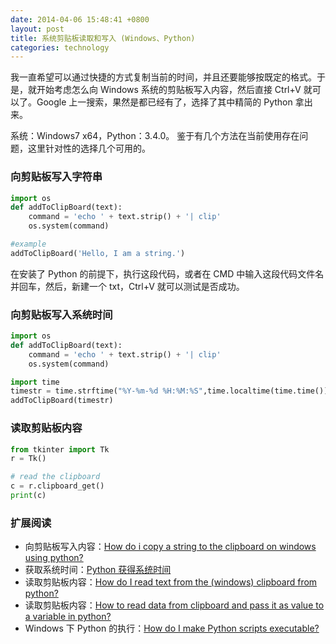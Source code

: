 ```yaml
---
date: 2014-04-06 15:48:41 +0800
layout: post
title: 系统剪贴板读取和写入 (Windows、Python)
categories: technology
---
```


我一直希望可以通过快捷的方式复制当前的时间，并且还要能够按既定的格式。于是，就开始考虑怎么向 Windows 系统的剪贴板写入内容，然后直接 Ctrl+V 就可以了。Google 上一搜索，果然是都已经有了，选择了其中精简的 Python 拿出来。

系统：Windows7 x64，Python：3.4.0。
鉴于有几个方法在当前使用存在问题，这里针对性的选择几个可用的。

### 向剪贴板写入字符串

```python
import os
def addToClipBoard(text):
    command = 'echo ' + text.strip() + '| clip'
    os.system(command)

#example
addToClipBoard('Hello, I am a string.')
```

在安装了 Python 的前提下，执行这段代码，或者在 CMD 中输入这段代码文件名并回车，然后，新建一个 txt，Ctrl+V 就可以测试是否成功。

### 向剪贴板写入系统时间

```python
import os
def addToClipBoard(text):
    command = 'echo ' + text.strip() + '| clip'
    os.system(command)

import time
timestr = time.strftime("%Y-%m-%d %H:%M:%S",time.localtime(time.time()))
addToClipBoard(timestr)
```

### 读取剪贴板内容

```python
from tkinter import Tk
r = Tk()

# read the clipboard
c = r.clipboard_get()
print(c)
```

### 扩展阅读

+ 向剪贴板写入内容：[How do i copy a string to the clipboard on windows using python?](http://stackoverflow.com/questions/579687/how-do-i-copy-a-string-to-the-clipboard-on-windows-using-python)
+ 获取系统时间：[Python 获得系统时间](http://blog.csdn.net/menglei8625/article/details/7575809)
+ 读取剪贴板内容：[How do I read text from the (windows) clipboard from python?](http://stackoverflow.com/questions/101128/how-do-i-read-text-from-the-windows-clipboard-from-python)
+ 读取剪贴板内容：[How to read data from clipboard and pass it as value to a variable in python?](http://stackoverflow.com/questions/16188160/how-to-read-data-from-clipboard-and-pass-it-as-value-to-a-variable-in-python)
+ Windows 下 Python 的执行：[How do I make Python scripts executable?](https://docs.python.org/3/faq/windows.html#id3)

